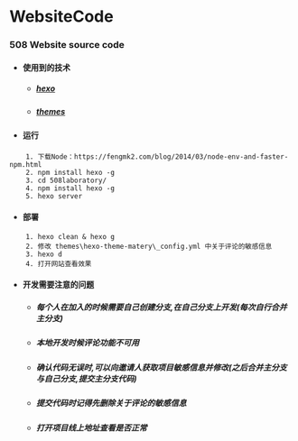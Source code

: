 # WebsiteCode
### 508 Website source code

- #### 使用到的技术
    - ##### [hexo](https://hexo.io/zh-cn/docs/)
    - ##### [themes](https://github.com/blinkfox/hexo-theme-matery/blob/develop/README_CN.md)

- #### 运行
```
    1. 下载Node：https://fengmk2.com/blog/2014/03/node-env-and-faster-npm.html
    2. npm install hexo -g
    3. cd 508laboratory/
    4. npm install hexo -g
    5. hexo server
```

- #### 部署
```
    1. hexo clean & hexo g
    2. 修改 themes\hexo-theme-matery\_config.yml 中关于评论的敏感信息
    3. hexo d
    4. 打开网站查看效果
```

- #### 开发需要注意的问题
    - ##### 每个人在加入的时候需要自己创建分支,在自己分支上开发(每次自行合并主分支)
    - ##### 本地开发时候评论功能不可用
    - ##### 确认代码无误时,可以向邀请人获取项目敏感信息并修改(之后合并主分支与自己分支,提交主分支代码)
    - ##### 提交代码时记得先删除关于评论的敏感信息
    - ##### 打开项目线上地址查看是否正常